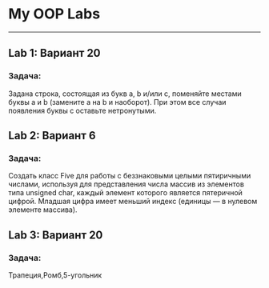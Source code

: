 # My OOP Labs 

___

## Lab 1: Вариант 20
### Задача: 
Задана строка, состоящая из букв a, b и/или c, поменяйте местами буквы a и b (замените a на b и
наоборот). При этом все случаи появления буквы c оставьте нетронутыми.

## Lab 2: Вариант 6
### Задача: 
Создать класс Five для работы с беззнаковыми целыми пятиричными числами, используя для представления
числа массив из элементов типа unsigned char, каждый элемент которого является пятеричной цифрой.
Младшая цифра имеет меньший индекс (единицы — в нулевом элементе массива).

## Lab 3: Вариант 20
### Задача: 
Трапеция,Ромб,5-угольник